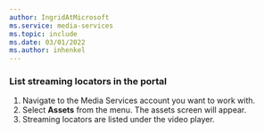 ```yaml
---
author: IngridAtMicrosoft
ms.service: media-services 
ms.topic: include
ms.date: 03/01/2022
ms.author: inhenkel
---
```


### List streaming locators in the portal

1. Navigate to the Media Services account you want to work with.
1. Select **Assets** from the menu. The assets screen will appear.
1. Streaming locators are listed under the video player.
